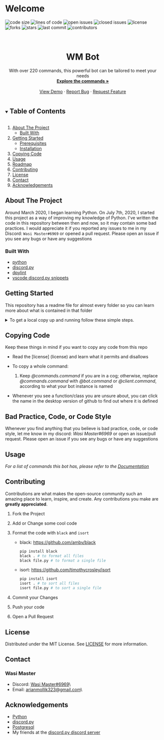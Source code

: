 <!-- markdownlint-disable MD033-->
# Welcome

![code size](https://img.shields.io/github/languages/code-size/wasi-master/wm_bot)
![lines of code](https://img.shields.io/tokei/lines/github/wasi-master/wm_bot)
![open issues](https://img.shields.io/github/issues/wasi-master/wm_bot)
![closed issues](https://img.shields.io/github/issues-closed/wasi-master/wm_bot)
![license](https://img.shields.io/github/license/wasi-master/wm_bot)
![forks](https://img.shields.io/github/forks/wasi-master/wm_bot?style=social)
![stars](https://img.shields.io/github/stars/wasi-master/wm_bot?style=social)
![last commit](https://img.shields.io/github/last-commit/wasi-master/wm_bot)
![contributors](https://img.shields.io/github/contributors/wasi-master/wm_bot)

<!-- PROJECT LOGO -->
<br />
<p align="center">
  <a href="https://github.com/wasi-master/wm_bot">
    <!-- <img src="images/logo.png" alt="Logo" width="80" height="80"> -->
  </a>

  <h1 align="center">WM Bot</h1>

  <p align="center">
    With over 220 commands, this powerful bot can be tailored to meet your needs
    <br />
    <a href="docs/commands.md"><strong>Explore the commands »</strong></a>
    <br />
    <br />
    <a href="https://github.com/wasi-master/wm_bot">View Demo</a>
    ·
    <a href="https://github.com/wasi-master/wm_bot/issues">Report Bug</a>
    ·
    <a href="https://github.com/wasi-master/wm_bot/issues">Request Feature</a>
  </p>
</p>

<!-- TABLE OF CONTENTS -->
<details open="open">
  <summary><h2 style="display: inline-block">Table of Contents</h2></summary>
  <ol>
    <li>
      <a href="#about-the-project">About The Project</a>
      <ul>
        <li><a href="#built-with">Built With</a></li>
      </ul>
    </li>
    <li>
      <a href="#getting-started">Getting Started</a>
      <ul>
        <li><a href="#prerequisites">Prerequisites</a></li>
        <li><a href="#installation">Installation</a></li>
      </ul>
    </li>
    <li><a href="#copying-code">Copying Code</a></li>
    <li><a href="#usage">Usage</a></li>
    <li><a href="#roadmap">Roadmap</a></li>
    <li><a href="#contributing">Contributing</a></li>
    <li><a href="#license">License</a></li>
    <li><a href="#contact">Contact</a></li>
    <li><a href="#acknowledgements">Acknowledgements</a></li>
  </ol>
</details>

<!-- ABOUT THE PROJECT -->
## About The Project

<!-- [![WM Bot Screen Shot][product-screenshot]](https://example.com) -->

Around March 2020, I began learning Python. On July 7th, 2020, I started this project as a way of improving my knowledge of Python. I've written the code in this repository between then and now, so it may contain some bad practices. I would appreciate it if you reported any issues to me in my Discord: `Wasi Master#6969` or opened a pull request. Please open an issue if you see any bugs or have any suggestions

### Built With

* [python](https://python.org)
* [discord.py](https://github.com/Rapptz/discord.py/)
* [dpylint](https://pypi.org/project/dpylint/)
* [vscode discord.py snippets](https://marketplace.visualstudio.com/items?itemName=WasiMaster.discord-py-snippets)

<!-- GETTING STARTED -->
## Getting Started

This repository has a readme file for almost every folder so you can learn more about what is contained in that folder
<details>
<summary>To get a local copy up and running follow these simple steps.</summary>

### Prerequisites

The following are the things you need to install in order to run the bot

* **python**:
  Download and install python 3.8+ from <https://python.org>
* **git**:
  Download and install git from <https://git-scm.com>
* **postgresql**
  Download and install postgresql from <http://www.postgresql.org>

### Instructions

1. Clone the repo

   ```sh
   git clone https://github.com/wasi-master/wm_bot.git
   ```

2. Change directory to the cloned repo

   ```sh
   cd wm_bot/src
   ```

3. Rename the folder config_example to config
   * Linux/MacOS:

   ```bash
   mv config_example config
   ```

   * Windows:

   ```sh
   ren config_example config
   ```

4. Insert the bot token and database credentials into the config files. (Instructions are in each directory's *readme.md* file)

5. Run the required commands in your database

    ```bash
    psql <username> -h <hostname> -d <database_name> -f db_setup.sql
    ```

    And don't forget to replace `<username>` with your username. `<hostname>` with your database hostname and `<database_name>` with your database name.

6. Install Required packages

   ```sh
   pip install -r requirements.txt
   ```

7. Run the bot
   * Windows:

   ```sh
   py main.py
   ```

   * Linux:

   ```sh
   python main.py
   ```

   * MacOS:

   ```sh
   python3 main.py
   ```

</details>

<!-- COPYING GUIDE -->
## Copying Code

Keep these things in mind if you want to copy any code from this repo

* Read the [license] (license) and learn what it permits and disallows
* To copy a whole command:
  1. Keep *@commands.command* if you are in a cog; otherwise, replace *@commands.command* with *@bot.command* or *@client.command*, according to what your bot instance is named

* Whenever you see a function/class you are unsure about, you can click the name in the desktop version of github to find out where it is defined

<!-- BAD PRACTICE -->
## Bad Practice, Code, or Code Style

Whenever you find anything that you believe is bad practice, code, or code style, let me know in my discord: *Wasi Master#6969* or open an issue/pull request. Please open an issue if you see any bugs or have any suggestions

<!-- USAGE EXAMPLES -->
## Usage

_For a list of commands this bot has, please refer to the [Documentation](docs/commands.md)_

<!-- CONTRIBUTING -->
## Contributing

Contributions are what makes the open-source community such an amazing place to learn, inspire, and create. Any contributions you make are **greatly appreciated**.

1. Fork the Project
2. Add or Change some cool code
3. Format the code with ```black``` and ```isort```
   * black: <https://github.com/ambv/black>

     ```sh
     pip install black
     black . # to format all files
     black file.py # to format a single file
     ```

   * isort: <https://github.com/timothycrosley/isort>

     ```sh
     pip install isort
     isort . # to sort all files
     isort file.py # to sort a single file
     ```

4. Commit your Changes
5. Push your code
6. Open a Pull Request

<!-- LICENSE -->
## License

Distributed under the MIT License. See [LICENSE](LICENSE) for more information.

<!-- CONTACT -->
## Contact

### Wasi Master

* Discord: [Wasi Master#6969](https://discord.com/users/723234115746398219)\
* Email: arianmollik323@gmail.com\

<!-- ACKNOWLEDGEMENTS -->
## Acknowledgements

* [Python](https://python.org)
* [discord.py](https://github.com/Rapptz/discord.py/)
* [Postgresql](http://www.postgresql.org)
* My friends at the [discord.py discord server](https://discord.gg/dpy)
